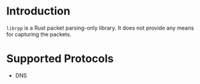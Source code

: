 # Introduction
`librpp` is a Rust packet parsing-only library. It does not provide any means for capturing the packets.

# Supported Protocols
- DNS